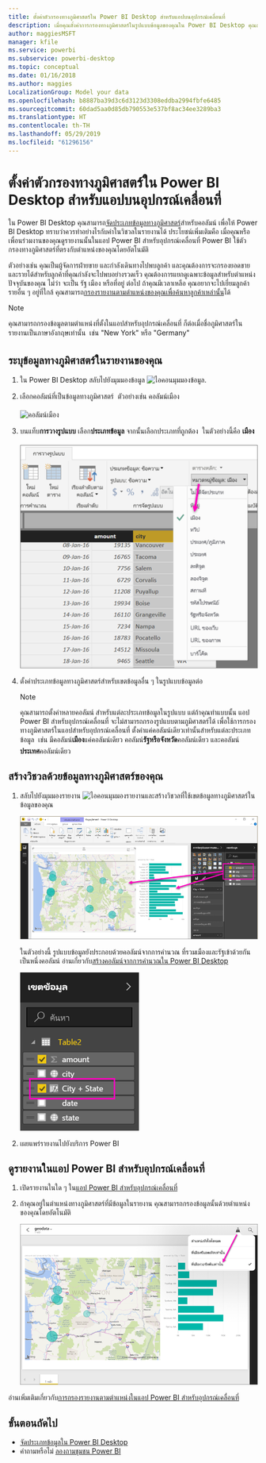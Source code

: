 ```yaml
---
title: ตั้งค่าตัวกรองทางภูมิศาสตร์ใน Power BI Desktop สำหรับแอปบนอุปกรณ์เคลื่อนที่
description: เมื่อคุณตั้งค่าการกรองทางภูมิศาสตร์ในรูปแบบข้อมูลของคุณใน Power BI Desktop คุณสามารถกรองข้อมูลตามตำแหน่งของคุณได้โดยอัตโนมัติในแอป Power BI สำหรับอุปกรณ์เคลื่อนที่
author: maggiesMSFT
manager: kfile
ms.service: powerbi
ms.subservice: powerbi-desktop
ms.topic: conceptual
ms.date: 01/16/2018
ms.author: maggies
LocalizationGroup: Model your data
ms.openlocfilehash: b8887ba39d3c6d3123d3308eddba2994fbfe6485
ms.sourcegitcommit: 60dad5aa0d85db790553e537bf8ac34ee3289ba3
ms.translationtype: HT
ms.contentlocale: th-TH
ms.lasthandoff: 05/29/2019
ms.locfileid: "61296156"
---
```

# <a name="set-geographic-filters-in-power-bi-desktop-for-the-mobile-apps"></a>ตั้งค่าตัวกรองทางภูมิศาสตร์ใน Power BI Desktop สำหรับแอปบนอุปกรณ์เคลื่อนที่
ใน Power BI Desktop คุณสามารถ[จัดประเภทข้อมูลทางภูมิศาสตร์](desktop-data-categorization.md)สำหรับคอลัมน์ เพื่อให้ Power BI Desktop ทราบว่าควรทำอย่างไรกับค่าในวิชวลในรายงานได้ ประโยชน์เพิ่มเติมคือ เมื่อคุณหรือเพื่อนร่วมงานของคุณดูรายงานนั้นในแอป Power BI สำหรับอุปกรณ์เคลื่อนที่ Power BI ใช้ตัวกรองทางภูมิศาสตร์ที่ตรงกับตำแหน่งของคุณโดยอัตโนมัติ 

ตัวอย่างเช่น คุณเป็นผู้จัดการฝ่ายขาย และกำลังเดินทางไปพบลูกค้า และคุณต้องการจะกรองยอดขายและรายได้สำหรับลูกค้าที่คุณกำลังจะไปพบอย่างรวดเร็ว คุณต้องการแยกดูเฉพาะข้อมูลสำหรับตำแหน่งปัจจุบันของคุณ ไม่ว่า จะเป็น รัฐ เมือง หรือที่อยู่ ต่อไป ถ้าคุณมีเวลาเหลือ คุณอยากจะไปเยี่ยมลูกค้ารายอื่น ๆ อยู่ที่ใกล้ คุณสามารถ[กรองรายงานตามตำแหน่งของคุณเพื่อค้นหาลูกค้าเหล่านั้น](consumer/mobile/mobile-apps-geographic-filtering.md)ได้

> [!NOTE]
> คุณสามารถกรองข้อมูลตามตำแหน่งที่ตั้งในแอปสำหรับอุปกรณ์เคลื่อนที่ ก็ต่อเมื่อชื่อภูมิศาสตร์ในรายงานเป็นภาษาอังกฤษเท่านั้น &#150; เช่น "New York" หรือ "Germany"
> 
> 

## <a name="identify-geographic-data-in-your-report"></a>ระบุข้อมูลทางภูมิศาสตร์ในรายงานของคุณ
1. ใน Power BI Desktop สลับไปยังมุมมองข้อมูล ![ไอคอนมุมมองข้อมูล](media/desktop-mobile-geofiltering/pbi_desktop_data_icon.png).
2. เลือกคอลัมน์ที่เป็นข้อมูลทางภูมิศาสตร์ &#151; ตัวอย่างเช่น คอลัมน์เมือง
   
    ![คอลัมน์เมือง](media/desktop-mobile-geofiltering/power-bi-desktop-geo-column.png)
3. บนแท็บ**การวางรูปแบบ** เลือก**ประเภทข้อมูล** จากนั้นเลือกประเภทที่ถูกต้อง &#151; ในตัวอย่างนี้คือ **เมือง**
   
    ![กล่องประเภทข้อมูล](media/desktop-mobile-geofiltering/power-bi-desktop-geo-category.png)
4. ตั้งค่าประเภทข้อมูลทางภูมิศาสตร์สำหรับเขตข้อมูลอื่น ๆ ในรูปแบบข้อมูลต่อ 
   
   > [!NOTE]
   > คุณสามารถตั้งค่าหลายคอลัมน์ สำหรับแต่ละประเภทข้อมูลในรูปแบบ แต่ถ้าคุณทำแบบนั้น แอป Power BI สำหรับอุปกรณ์เคลื่อนที่ จะไม่สามารถกรองรูปแบบตามภูมิศาสตร์ได้ เพื่อใช้การกรองทางภูมิศาสตร์ในแอปสำหรับอุปกรณ์เคลื่อนที่ ตั้งค่าแค่คอลัมน์เดียวเท่านั้นสำหรับแต่ละประเภทข้อมูล &#151; เช่น มีคอลัมน์**เมือง**แค่คอลัมน์เดียว คอลัมน์**รัฐหรือจังหวัด**คอลัมน์เดียว และคอลัมน์**ประเทศ**คอลัมน์เดียว 
   > 
   > 

## <a name="create-visuals-with-your-geographic-data"></a>สร้างวิชวลด้วยข้อมูลทางภูมิศาสตร์ของคุณ
1. สลับไปยังมุมมองรายงาน ![ไอคอนมุมมองรายงาน](media/desktop-mobile-geofiltering/power-bi-desktop-report-icon.png)และสร้างวิชวลที่ใช้เขตข้อมูลทางภูมิศาสตร์ในข้อมูลของคุณ 
   
    ![รายงานที่มีแผนที่](media/desktop-mobile-geofiltering/power-bi-desktop-geo-report.png)
   
    ในตัวอย่างนี้ รูปแบบข้อมูลยังประกอบด้วยคอลัมน์จากการคำนวณ ที่รวมเมืองและรัฐเข้าด้วยกันเป็นหนึ่งคอลัมน์ อ่านเกี่ยวกับ[สร้างคอลัมน์จากการคำนวณใน Power BI Desktop](desktop-calculated-columns.md)
   
    ![เขตข้อมูล เมือง + รัฐ](media/desktop-mobile-geofiltering/power-bi-desktop-city-state-column.png)
2. เผยแพร่รายงานไปยังบริการ Power BI

## <a name="view-the-report-in-power-bi-mobile-app"></a>ดูรายงานในแอป Power BI สำหรับอุปกรณ์เคลื่อนที่
1. เปิดรายงานในใด ๆ ใน[แอป Power BI สำหรับอุปกรณ์เคลื่อนที่](consumer/mobile/mobile-apps-for-mobile-devices.md)
2. ถ้าคุณอยู่ในตำแหน่งทางภูมิศาสตร์ที่มีข้อมูลในรายงาน คุณสามารถกรองข้อมูลนั้นด้วยตำแหน่งของคุณโดยอัตโนมัติ
   
    ![ตัวกรองทางภูมิศาสตร์ในแอปสำหรับอุปกรณ์เคลื่อนที่](media/desktop-mobile-geofiltering/power-bi-mobile-geo-map-set-filter.png)

อ่านเพิ่มเติมเกี่ยวกับ[การกรองรายงานตามตำแหน่งในแอป Power BI สำหรับอุปกรณ์เคลื่อนที่](consumer/mobile/mobile-apps-geographic-filtering.md)

## <a name="next-steps"></a>ขั้นตอนถัดไป
* [จัดประเภทข้อมูลใน Power BI Desktop](desktop-data-categorization.md)  
* คำถามหรือไม่ [ลองถามชุมชน Power BI](http://community.powerbi.com/)

